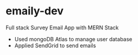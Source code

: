 # emaily-dev

Full stack Survey Email App with MERN Stack

- Used mongoDB Atlas to manage user database
- Applied SendGrid to send emails
